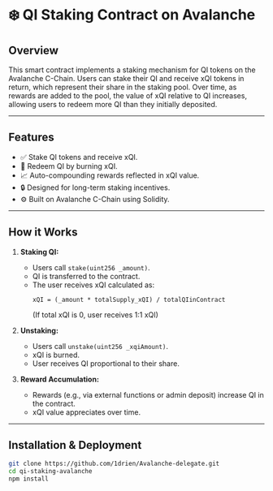# ❄️ QI Staking Contract on Avalanche

## Overview

This smart contract implements a staking mechanism for QI tokens on the Avalanche C-Chain. Users can stake their QI and receive xQI tokens in return, which represent their share in the staking pool. Over time, as rewards are added to the pool, the value of xQI relative to QI increases, allowing users to redeem more QI than they initially deposited.

---

## Features

- ✅ Stake QI tokens and receive xQI.
- 🔁 Redeem QI by burning xQI.
- 📈 Auto-compounding rewards reflected in xQI value.
- 🔒 Designed for long-term staking incentives.
- ⚙️ Built on Avalanche C-Chain using Solidity.

---

## How it Works

1. **Staking QI:**
   - Users call `stake(uint256 _amount)`.
   - QI is transferred to the contract.
   - The user receives xQI calculated as:  
     ```
     xQI = (_amount * totalSupply_xQI) / totalQIinContract
     ```
     (If total xQI is 0, user receives 1:1 xQI)

2. **Unstaking:**
   - Users call `unstake(uint256 _xqiAmount)`.
   - xQI is burned.
   - User receives QI proportional to their share.

3. **Reward Accumulation:**
   - Rewards (e.g., via external functions or admin deposit) increase QI in the contract.
   - xQI value appreciates over time.

---

## Installation & Deployment

```bash
git clone https://github.com/1drien/Avalanche-delegate.git
cd qi-staking-avalanche
npm install
